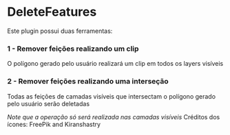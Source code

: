 # DeleteFeatures

Este plugin possui duas ferramentas:

### __1 - Remover feições realizando um clip__
O polígono gerado pelo usuário realizará um clip em todos os layers visíveis

### __2 - Remover feições realizando uma interseção__
Todas as feições de camadas visíveis que intersectam o polígono gerado pelo usuário serão deletadas

*Note que a operação só será realizada nas camadas visíveis*
Créditos dos ícones:
FreePik and Kiranshastry